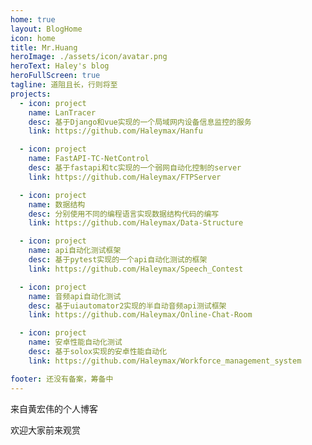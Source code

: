 ```yaml
---
home: true
layout: BlogHome
icon: home
title: Mr.Huang
heroImage: ./assets/icon/avatar.png
heroText: Haley's blog
heroFullScreen: true
tagline: 道阻且长，行则将至
projects:
  - icon: project
    name: LanTracer
    desc: 基于Django和vue实现的一个局域网内设备信息监控的服务
    link: https://github.com/Haleymax/Hanfu

  - icon: project
    name: FastAPI-TC-NetControl
    desc: 基于fastapi和tc实现的一个弱网自动化控制的server
    link: https://github.com/Haleymax/FTPServer

  - icon: project
    name: 数据结构
    desc: 分别使用不同的编程语言实现数据结构代码的编写
    link: https://github.com/Haleymax/Data-Structure

  - icon: project
    name: api自动化测试框架
    desc: 基于pytest实现的一个api自动化测试的框架
    link: https://github.com/Haleymax/Speech_Contest

  - icon: project
    name: 音频api自动化测试
    desc: 基于uiautomator2实现的半自动音频api测试框架
    link: https://github.com/Haleymax/Online-Chat-Room

  - icon: project
    name: 安卓性能自动化测试
    desc: 基于solox实现的安卓性能自动化
    link: https://github.com/Haleymax/Workforce_management_system

footer: 还没有备案，筹备中
---
```


来自黄宏伟的个人博客

欢迎大家前来观赏


